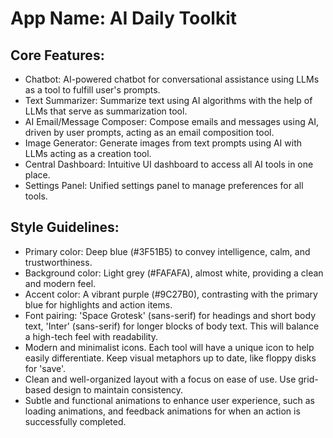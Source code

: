 # **App Name**: AI Daily Toolkit

## Core Features:

- Chatbot: AI-powered chatbot for conversational assistance using LLMs as a tool to fulfill user's prompts.
- Text Summarizer: Summarize text using AI algorithms with the help of LLMs that serve as summarization tool.
- AI Email/Message Composer: Compose emails and messages using AI, driven by user prompts, acting as an email composition tool.
- Image Generator: Generate images from text prompts using AI with LLMs acting as a creation tool.
- Central Dashboard: Intuitive UI dashboard to access all AI tools in one place.
- Settings Panel: Unified settings panel to manage preferences for all tools.

## Style Guidelines:

- Primary color: Deep blue (#3F51B5) to convey intelligence, calm, and trustworthiness.
- Background color: Light grey (#FAFAFA), almost white, providing a clean and modern feel.
- Accent color: A vibrant purple (#9C27B0), contrasting with the primary blue for highlights and action items.
- Font pairing: 'Space Grotesk' (sans-serif) for headings and short body text, 'Inter' (sans-serif) for longer blocks of body text. This will balance a high-tech feel with readability.
- Modern and minimalist icons. Each tool will have a unique icon to help easily differentiate. Keep visual metaphors up to date, like floppy disks for 'save'.
- Clean and well-organized layout with a focus on ease of use. Use grid-based design to maintain consistency.
- Subtle and functional animations to enhance user experience, such as loading animations, and feedback animations for when an action is successfully completed.